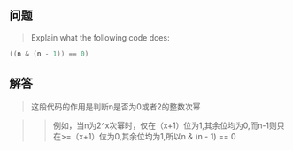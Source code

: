 ## 问题

> Explain what the following code does:
```c
((n & (n - 1)) == 0)
```

## 解答

> 这段代码的作用是判断n是否为0或者2的整数次幂

>> 例如，当n为2^x次幂时，仅在（x+1）位为1,其余位均为0,而n-1则只在>=（x+1）位为0,其余位均为1,所以n & (n - 1) == 0 
